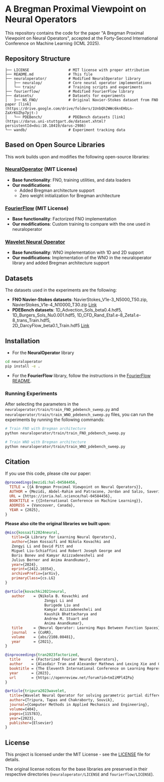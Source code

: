 # A Bregman Proximal Viewpoint on Neural Operators

This repository contains the code for the paper "A Bregman Proximal Viewpoint on Neural Operators", accepted at the Forty-Second International Conference on Machine Learning (ICML 2025).

## Repository Structure

```
├── LICENSE                  # MIT license with proper attribution
├── README.md                # This file
├── neuraloperator/          # Modified NeuralOperator library
│   ├── neuralop/            # Core neural operator implementations
│   └── train/               # Training scripts and experiments
├── fourierflow/             # Modified FourierFlow library
├── datasets/                # Datasets for experiments
│   ├── NS_FNO/              # Original Navier-Stokes dataset from FNO paper [link](https://drive.google.com/drive/folders/1UnbQh2WWc6knEHbLn-ZaXrKUZhp7pjt-)
│   └── PDEBench/            # PDEBench datasets [link](https://darus.uni-stuttgart.de/dataset.xhtml?persistentId=doi:10.18419/darus-2986)
└── wandb/                   # Experiment tracking data
```

## Based on Open Source Libraries

This work builds upon and modifies the following open-source libraries:

### **[NeuralOperator](https://github.com/neuraloperator/neuraloperator)** (MIT License)
- **Base functionality**: FNO, training utilities, and data loaders
- **Our modifications**: 
  - Added Bregman architecture support
  - Zero weight initialization for Bregman architecture

### **[FourierFlow](https://github.com/alasdairtran/fourierflow)** (MIT License)  
- **Base functionality**: Factorized FNO implementation
- **Our modifications**: Custom training to compare with the one used in neuraloperator

### **[Wavelet Neural Operator](https://github.com/TapasTripura/WNO)**
- **Base functionality**: WNO implementation with 1D and 2D support
- **Our modifications**: Implementation of the WNO in the neuraloperator library and added Bregman architecture support

## Datasets

The datasets used in the experiments are the following:
- **FNO Navier-Stokes datasets**: NavierStokes_V1e-3_N5000_T50.zip, NavierStokes_V1e-4_N10000_T30.zip  [Link](https://drive.google.com/drive/folders/1UnbQh2WWc6knEHbLn-ZaXrKUZhp7pjt-)
- **PDEBench datasets**: 1D_Advection_Sols_beta0.4.hdf5, 	
1D_Burgers_Sols_Nu0.001.hdf5, 1D_CFD_Rand_Eta1.e-8_Zeta1.e-8_trans_Train.hdf5, 	
2D_DarcyFlow_beta0.1_Train.hdf5 [Link](https://darus.uni-stuttgart.de/dataset.xhtml?persistentId=doi:10.18419/darus-2986)

## Installation

- For the **NeuralOperator** library
```bash
cd neuraloperator
pip install -e .
```

- For the **FourierFlow** library, follow the instructions in the [FourierFlow README](fourierflow/README.md).

### Running Experiments
After selecting the parameters in the `neuraloperator/train/train_FNO_pdebench_sweep.py` and `neuraloperator/train/train_WNO_pdebench_sweep.py` files, you can run the experiments by running the following commands:

```bash
# Train FNO with Bregman architecture
python neuraloperator/train/train_FNO_pdebench_sweep.py

# Train WNO with Bregman architecture
python neuraloperator/train/train_WNO_pdebench_sweep.py
```

## Citation

If you use this code, please cite our paper:
```bibtex
@proceedings{mezidi:hal-04584456,
  TITLE = {{A Bregman Proximal Viewpoint on Neural Operators}},
  AUTHOR = {Mezidi, Abdel-Rahim and Patracone, Jordan and Salzo, Saverio and Habrard, Amaury and Pontil, Massimiliano and Emonet, R{\'e}mi and Sebban, Marc},
  URL = {https://inria.hal.science/hal-04584456},
  BOOKTITLE = {{International Conference on Machine Learning}},
  ADDRESS = {Vancouver, Canada},
  YEAR = {2025},
}
```

**Please also cite the original libraries we built upon:**
```bibtex
@misc{kossaifi2024neural,
   title={A Library for Learning Neural Operators},
   author={Jean Kossaifi and Nikola Kovachki and
   Zongyi Li and David Pitt and
   Miguel Liu-Schiaffini and Robert Joseph George and
   Boris Bonev and Kamyar Azizzadenesheli and
   Julius Berner and Anima Anandkumar},
   year={2024},
   eprint={2412.10354},
   archivePrefix={arXiv},
   primaryClass={cs.LG}
}

@article{kovachki2021neural,
   author    = {Nikola B. Kovachki and
                  Zongyi Li and
                  Burigede Liu and
                  Kamyar Azizzadenesheli and
                  Kaushik Bhattacharya and
                  Andrew M. Stuart and
                  Anima Anandkumar},
   title     = {Neural Operator: Learning Maps Between Function Spaces},
   journal   = {CoRR},
   volume    = {abs/2108.08481},
   year      = {2021},
}

@inproceedings{tran2023factorized,
  title     = {Factorized Fourier Neural Operators},
  author    = {Alasdair Tran and Alexander Mathews and Lexing Xie and Cheng Soon Ong},
  booktitle = {The Eleventh International Conference on Learning Representations},
  year      = {2023},
  url       = {https://openreview.net/forum?id=tmIiMPl4IPa}
}

@article{tripura2023wavelet,
  title={Wavelet Neural Operator for solving parametric partial differential equations in computational mechanics problems},
  author={Tripura, Tapas and Chakraborty, Souvik},
  journal={Computer Methods in Applied Mechanics and Engineering},
  volume={404},
  pages={115783},
  year={2023},
  publisher={Elsevier}
}

```

## License

This project is licensed under the MIT License - see the [LICENSE](LICENSE) file for details.

The original license notices for the base libraries are preserved in their respective directories (`neuraloperator/LICENSE` and `fourierflow/LICENSE`).
